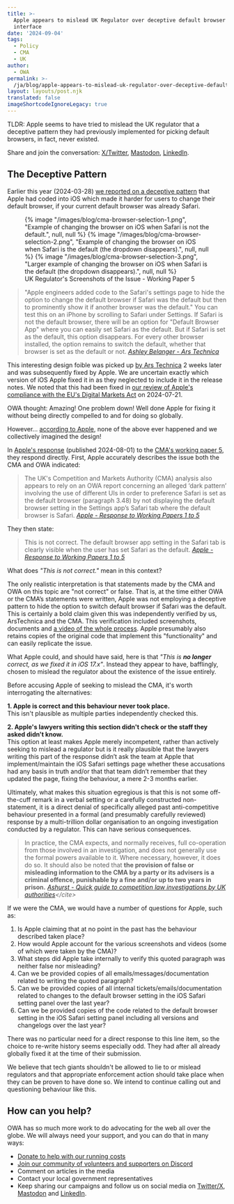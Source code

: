 ```yaml
---
title: >-
  Apple appears to mislead UK Regulator over deceptive default browser user
  interface
date: '2024-09-04'
tags:
  - Policy
  - CMA
  - UK
author:
  - OWA
permalink: >-
  /ja/blog/apple-appears-to-mislead-uk-regulator-over-deceptive-default-browser-user-interface/index.html
layout: layouts/post.njk
translated: false
imageShortcodeIgnoreLegacy: true
---
```


TLDR: Apple seems to have tried to mislead the UK regulator that a deceptive pattern they had previously implemented for picking default browsers, in fact, never existed.

Share and join the conversation: [X/Twitter](https://twitter.com/OpenWebAdvocacy/status/1831247394643800481), [Mastodon](https://mastodon.social/@owa/113078330412825453
), [LinkedIn](https://www.linkedin.com/posts/open-web-advocacy_breaking-apple-appears-to-mislead-uk-regulator-activity-7237018638518509568-Gxrc).

## The Deceptive Pattern

Earlier this year (2024-03-28) [we reported on a deceptive pattern](https://open-web-advocacy.org/blog/apples-one-weird-trick-to-stop-you-changing-your-default-browser/) that Apple had coded into iOS which made it harder for users to change their default browser, if your current default browser was already Safari.

<figure>
    {% image
        "/images/blog/cma-browser-selection-1.png",
        "Example of changing the browser on iOS when Safari is not the default.",
        null, null
    %}
    {% image
        "/images/blog/cma-browser-selection-2.png",
        "Example of changing the browser on iOS when Safari is the default (the dropdown disappears).",
        null, null
    %}
    {% image
        "/images/blog/cma-browser-selection-3.png",
        "Larger example of changing the browser on iOS when Safari is the default (the dropdown disappears).",
        null, null
    %}
    <figcaption>UK Regulator's Screenshots of the Issue - Working Paper 5</figcaption>
</figure>

> "Apple engineers added code to the Safari's settings page to hide the option to change the default browser if Safari was the default but then to prominently show it if another browser was the default." You can test this on an iPhone by scrolling to Safari under Settings. If Safari is not the default browser, there will be an option for "Default Browser App" where you can easily set Safari as the default. But if Safari is set as the default, this option disappears. For every other browser installed, the option remains to switch the default, whether that browser is set as the default or not.
> <cite>[Ashley Belanger - Ars Technica](https://arstechnica.com/tech-policy/2024/04/report-people-are-bailing-on-safari-after-dma-makes-changing-defaults-easier/2/)</cite>

This interesting design foible was picked up [by Ars Technica](https://arstechnica.com/tech-policy/2024/04/report-people-are-bailing-on-safari-after-dma-makes-changing-defaults-easier/2/) 2 weeks later and was subsequently fixed by Apple. We are uncertain exactly which version of iOS Apple fixed it in as they neglected to include it in the release notes. We noted that this had been fixed in [our review of Apple's compliance with the EU's Digital Markets Act](https://open-web-advocacy.org/apple-dma-review/#option-to-change-default-browser-hidden-if-gatekeepers-browser-is-the-default) on 2024-07-21.

OWA thought: Amazing! One problem down! Well done Apple for fixing it without being directly compelled to and for doing so globally.

However... [according to Apple](https://assets.publishing.service.gov.uk/media/66d6c524c52d5fb4c82ddd65/2024-08-01_Apple_Response_to_Working_Papers_1_to_5_-_TO_BE_PUBLISHED.pdf), none of the above ever happened and we collectively imagined the design!

In [Apple's response](https://assets.publishing.service.gov.uk/media/66d6c524c52d5fb4c82ddd65/2024-08-01_Apple_Response_to_Working_Papers_1_to_5_-_TO_BE_PUBLISHED.pdf) (published 2024-08-01) to the [CMA's working paper 5](https://assets.publishing.service.gov.uk/media/669111d949b9c0597fdafbbb/WP5_-_The_role_of_choice_architecture_on_competition_in_the_supply_of_mobile_browsers.pdf), they respond directly. First, Apple accurately describes the issue both the CMA and OWA indicated:

> The UK's Competition and Markets Authority (CMA) analysis also appears to rely on an OWA report concerning an alleged ‘dark pattern’ involving the use of different UIs in order to preference Safari is set as the default browser (paragraph 3.48) by not displaying the default browser setting in the Settings app’s Safari tab where the default browser is Safari.
> <cite>[Apple - Response to Working Papers 1 to 5](https://assets.publishing.service.gov.uk/media/66d6c524c52d5fb4c82ddd65/2024-08-01_Apple_Response_to_Working_Papers_1_to_5_-_TO_BE_PUBLISHED.pdf)</cite>

They then state:

> This is not correct. The default browser app setting in the Safari tab is clearly visible when the user has set Safari as the default.
> <cite>[Apple - Response to Working Papers 1 to 5](https://assets.publishing.service.gov.uk/media/66d6c524c52d5fb4c82ddd65/2024-08-01_Apple_Response_to_Working_Papers_1_to_5_-_TO_BE_PUBLISHED.pdf)</cite>

What does _"This is not correct."_ mean in this context? 

The only realistic interpretation is that statements made by the CMA and OWA on this topic are "not correct" or false. That is, at the time either OWA or the CMA’s statements were written, Apple was not employing a deceptive pattern to hide the option to switch default browser if Safari was the default. This is certainly a bold claim given this was independently verified by us, ArsTechnica and the CMA. This verification included screenshots, documents and [a video of the whole process](https://youtu.be/o6uwiG1nKK4). Apple presumably also retains copies of the original code that implement this "functionality" and can easily replicate the issue.

What Apple could, and should have said, here is that _"This is **no longer** correct, as we fixed it in iOS 17.x"_. Instead they appear to have, bafflingly, chosen to mislead the regulator about the existence of the issue entirely.

Before accusing Apple of seeking to mislead the CMA, it's worth interrogating the alternatives:

**1. Apple is correct and this behaviour never took place.**<br>
This isn't plausible as multiple parties independently checked this.

**2. Apple's lawyers writing this section didn't check or the staff they asked didn't know.**<br>
This option at least makes Apple merely incompetent, rather than actively seeking to mislead a regulator but is it really plausible that the lawyers writing this part of the response didn’t  ask the team at Apple that implement/maintain the iOS Safari settings page whether these accusations had any basis in truth and/or that that team didn’t remember that they updated the page, fixing the behaviour, a mere 2-3 months earlier.

Ultimately, what makes this situation egregious is that this is not some off-the-cuff remark in a verbal setting or a carefully constructed non-statement, it is a direct denial of specifically alleged past anti-competitive behaviour presented in a formal (and presumably carefully reviewed) response by a multi-trillion dollar organisation to an ongoing investigation conducted by a regulator. This can have serious consequences.

> In practice, the CMA expects, and normally receives, full co-operation from those involved in an investigation, and does not generally use the formal powers available to it. Where necessary, however, it does do so. It should also be noted that **the provision of false or misleading information to the CMA by a party or its advisers is a criminal offence, punishable by a fine and/or up to two years in prison.**
> <cite>[Ashurst - Quick guide to competition law investigations by UK authorities](https://www.ashurst.com/en/insights/quickguide-the-use-of-market-studies-and-market-investigations-in-uk-competition-law/#:~:text=It%20should%20also%20be%20noted%20that%20the%20provision%20of%20false%20or%20misleading%20information%20to%20the%20CMA%20by%20a%20party%20or%20its%20advisers%20is%20a%20criminal%20offence%2C%20punishable%20by%20a%20fine%20and/or%20up%20to%20two%20years%20in%20prison.)</cite>

If we were the CMA, we would have a number of questions for Apple, such as:

1. Is Apple claiming that at no point in the past has the behaviour described taken place?
2. How would Apple account for the various screenshots and videos (some of which were taken by the CMA)?
3. What steps did Apple take internally to verify this quoted paragraph was neither false nor misleading?
4. Can we be provided copies of all emails/messages/documentation related to writing the quoted paragraph?
5. Can we be provided copies of all internal tickets/emails/documentation related to changes to the default browser setting in the iOS Safari setting panel over the last year?
6. Can we be provided copies of the code related to the default browser setting in the iOS Safari setting panel including all versions and changelogs over the last year?

There was no particular need for a direct response to this line item, so the choice to re-write history seems especially odd. They had after all already globally fixed it at the time of their submission.

We believe that tech giants shouldn't be allowed to lie to or mislead regulators and that appropriate enforcement action should take place when they can be proven to have done so. We intend to continue calling out and questioning behaviour like this. 

## How can you help?

OWA has so much more work to do advocating for the web all over the globe. We will always need your support, and you can do that in many ways:

* [Donate to help with our running costs](https://www.paypal.com/donate/?hosted_button_id=3FD5DUWT4DNBG)
* [Join our community of volunteers and supporters on Discord](https://discord.com/invite/x53hkqrRKx)
* Comment on articles in the media
* Contact your local government representatives
* Keep sharing our campaigns and follow us on social media on [Twitter/X](https://twitter.com/OpenWebAdvocacy), [Mastodon](https://mastodon.social/@owa) and [LinkedIn](https://www.linkedin.com/company/open-web-advocacy/).
